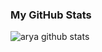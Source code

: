 ### My GitHub Stats

![arya github stats](https://github-readme-stats.vercel.app/api?username=rahadian&show_icons=true&bg_color=424344&title_color=fff&icon_color=fff&text_color=d9a618&show_owner=false)
